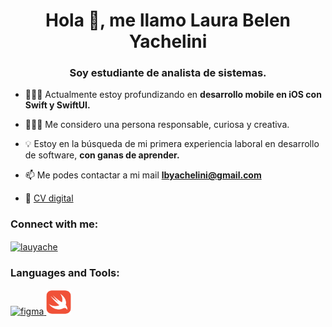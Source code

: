 <h1 align="center">Hola 👋, me llamo Laura Belen Yachelini</h1>
<h3 align="center">Soy estudiante de analista de sistemas. </h3>

- 👩🏻‍💻 Actualmente estoy profundizando en **desarrollo mobile en iOS con Swift y SwiftUI.**
  
- 🙋🏻‍♀️ Me considero una persona responsable, curiosa y creativa.

- 💡 Estoy en la búsqueda de mi primera experiencia laboral en desarrollo de software, **con ganas de aprender.**
  
- 📫 Me podes contactar a mi mail **lbyachelini@gmail.com**

- 📄 [CV digital](https://www.notion.so/laurabyachelini/Laura-Yachelini-41d65ba4d252451b9f1ed08631fdd02c)

<h3 align="left">Connect with me:</h3>
<p align="left">
<a href="https://linkedin.com/in/lauyache" target="blank"><img align="center" src="https://raw.githubusercontent.com/rahuldkjain/github-profile-readme-generator/master/src/images/icons/Social/linked-in-alt.svg" alt="lauyache" height="30" width="40" /></a>
</p>

<h3 align="left">Languages and Tools:</h3>
<p align="left"> <a href="https://www.figma.com/" target="_blank" rel="noreferrer"> <img src="https://www.vectorlogo.zone/logos/figma/figma-icon.svg" alt="figma" width="40" height="40"/> </a> <a href="https://developer.apple.com/swift/" target="_blank" rel="noreferrer"> <img src="https://raw.githubusercontent.com/devicons/devicon/master/icons/swift/swift-original.svg" alt="swift" width="40" height="40"/> </a> </p>
